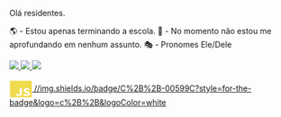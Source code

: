 Olá residentes.

🌎 - Estou apenas terminando a escola.
🧭 - No momento não estou me aprofundando em nenhum assunto.
🎭 - Pronomes Ele/Dele

<div> <a href="https://github.com/RafaelSee"> <img height="180em" src="https://github-readme-stats.vercel.app/api?username=RafaelSee&show_icons=true&theme=dracula&include_all_commits=true&count_private=true"/> <img height="180em" src="https://github-readme-stats.vercel.app/api/top-langs/?username=RafaelSee&layout=compact&langs_count=16&theme=dracula"/> <img height="180em" src="https://github-readme-stats.vercel.app/api/top-langs/?username=RafaelSee&layout=compact&langs_count=7&theme=dracula"/></div><div style="display: inline_block"><br> <img align="center" alt="Rafa-Js" height="30" width="40" src="https://raw.githubusercontent.com/devicons/devicon/master/icons/javascript/javascript-plain.svg">
//img.shields.io/badge/C%2B%2B-00599C?style=for-the-badge&logo=c%2B%2B&logoColor=white
